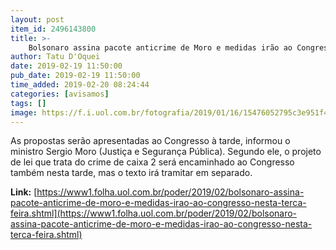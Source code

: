 ```yaml
---
layout: post
item_id: 2496143800
title: >-
    Bolsonaro assina pacote anticrime de Moro e medidas irão ao Congresso nesta terça-feira
author: Tatu D'Oquei
date: 2019-02-19 11:50:00
pub_date: 2019-02-19 11:50:00
time_added: 2019-02-20 08:24:44
categories: [avisamos]
tags: []
image: https://f.i.uol.com.br/fotografia/2019/01/16/15476052795c3e951f4a592_1547605279_3x2_rt.jpg
---
```


As propostas serão apresentadas ao Congresso à tarde, informou o ministro Sergio Moro (Justiça e Segurança Pública). Segundo ele, o projeto de lei que trata do crime de caixa 2 será encaminhado ao Congresso também nesta tarde, mas o texto irá tramitar em separado.

**Link:** [https://www1.folha.uol.com.br/poder/2019/02/bolsonaro-assina-pacote-anticrime-de-moro-e-medidas-irao-ao-congresso-nesta-terca-feira.shtml](https://www1.folha.uol.com.br/poder/2019/02/bolsonaro-assina-pacote-anticrime-de-moro-e-medidas-irao-ao-congresso-nesta-terca-feira.shtml)

